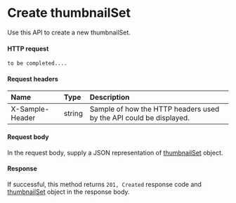# Create thumbnailSet

Use this API to create a new thumbnailSet.
#### HTTP request
```http
to be completed....
```
#### Request headers
| Name       | Type | Description|
|:---------------|:--------|:----------|
| X-Sample-Header  | string  | Sample of how the HTTP headers used by the API could be displayed.|

#### Request body
In the request body, supply a JSON representation of [thumbnailSet](../resources/thumbnailset.md) object.


#### Response
If successful, this method returns `201, Created` response code and [thumbnailSet](../resources/thumbnailset.md) object in the response body.
